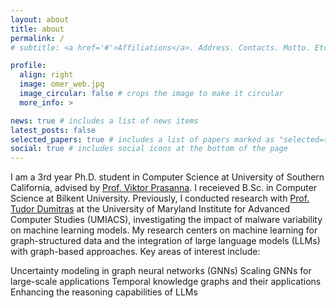 ```yaml
---
layout: about
title: about
permalink: /
# subtitle: <a href='#'>Affiliations</a>. Address. Contacts. Motto. Etc.

profile:
  align: right
  image: omer_web.jpg
  image_circular: false # crops the image to make it circular
  more_info: >

news: true # includes a list of news items
latest_posts: false
selected_papers: true # includes a list of papers marked as "selected={true}"
social: true # includes social icons at the bottom of the page
---
```

I am a 3rd year Ph.D. student in Computer Science at University of Southern California, advised by [Prof. Viktor Prasanna](https://sites.usc.edu/prasanna/). I receieved B.Sc. in Computer Science at Bilkent University. Previously, I conducted research with [Prof. Tudor Dumitras](https://users.umiacs.umd.edu/~tdumitra/) at the University of Maryland Institute for Advanced Computer Studies (UMIACS), investigating the impact of malware variability on machine learning models. My research centers on machine learning for graph-structured data and the integration of large language models (LLMs) with graph-based approaches. Key areas of interest include: 

Uncertainty modeling in graph neural networks (GNNs)
Scaling GNNs for large-scale applications
Temporal knowledge graphs and their applications
Enhancing the reasoning capabilities of LLMs